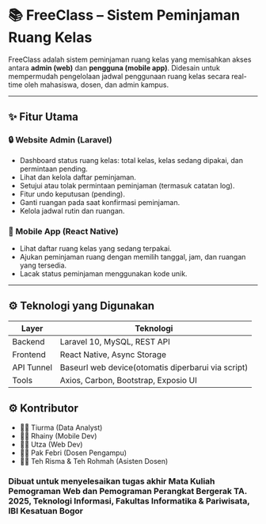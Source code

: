 # 📚 FreeClass – Sistem Peminjaman Ruang Kelas

FreeClass adalah sistem peminjaman ruang kelas yang memisahkan akses antara **admin (web)** dan **pengguna (mobile app)**. Didesain untuk mempermudah pengelolaan jadwal penggunaan ruang kelas secara real-time oleh mahasiswa, dosen, dan admin kampus.

---

## ✨ Fitur Utama

### 🔒 Website Admin (Laravel)
- Dashboard status ruang kelas: total kelas, kelas sedang dipakai, dan permintaan pending.
- Lihat dan kelola daftar peminjaman.
- Setujui atau tolak permintaan peminjaman (termasuk catatan log).
- Fitur undo keputusan (pending).
- Ganti ruangan pada saat konfirmasi peminjaman.
- Kelola jadwal rutin dan ruangan.

### 📱 Mobile App (React Native)
- Lihat daftar ruang kelas yang sedang terpakai.
- Ajukan peminjaman ruang dengan memilih tanggal, jam, dan ruangan yang tersedia.
- Lacak status peminjaman menggunakan kode unik.

---

## ⚙️ Teknologi yang Digunakan

| Layer     | Teknologi                                                 |
|-----------|-----------------------------------------------|
| Backend   | Laravel 10, MySQL, REST API                   |
| Frontend  | React Native, Async Storage                   |
| API Tunnel| Baseurl web device(otomatis diperbarui via script)        |
| Tools     | Axios, Carbon, Bootstrap, Exposio UI          |

## ⚙️ Kontributor
- 👩‍💻 Tiurma (Data Analyst)
- 👩‍💻 Rhainy (Mobile Dev)
- 👩‍💻 Utza (Web Dev)
- 👩‍💻 Pak Febri (Dosen Pengampu)
- 👩‍💻 Teh Risma & Teh Rohmah (Asisten Dosen)


### Dibuat untuk menyelesaikan tugas akhir Mata Kuliah Pemograman Web dan Pemograman Perangkat Bergerak TA. 2025, Teknologi Informasi, Fakultas Informatika & Pariwisata, IBI Kesatuan Bogor 
